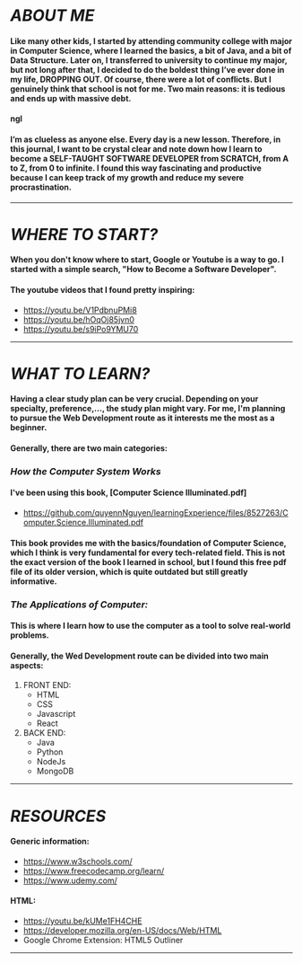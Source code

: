 # *ABOUT ME*

#### Like many other kids, I started by attending community college with major in Computer Science, where I learned the basics, a bit of Java, and a bit of Data Structure. Later on, I transferred to university to continue my major, but not long after that, I decided to do the boldest thing I’ve ever done in my life, DROPPING OUT. Of course, there were a lot of conflicts. But I genuinely think that school is not for me. Two main reasons: it is tedious and ends up with massive debt.

#### ngl

#### I’m as clueless as anyone else. Every day is a new lesson. Therefore, in this journal, I want to be crystal clear and note down how I learn to become a SELF-TAUGHT SOFTWARE DEVELOPER from SCRATCH, from A to Z, from 0 to infinite. I found this way fascinating and productive because I can keep track of my growth and reduce my severe procrastination.

***

# *WHERE TO START?*

#### When you don't know where to start, Google or Youtube is a way to go. I started with a simple search, "How to Become a Software Developer".
#### The youtube videos that I found pretty inspiring:
* https://youtu.be/V1PdbnuPMi8
* https://youtu.be/hOqOj85jvn0
* https://youtu.be/s9iPo9YMU70

***

# *WHAT TO LEARN?*

#### Having a clear study plan can be very crucial. Depending on your specialty, preference,..., the study plan might vary. For me, I'm planning to pursue the Web Development route as it interests me the most as a beginner.
#### Generally, there are two main categories:

### _How the Computer System Works_
#### I've been using this book, [Computer Science Illuminated.pdf]
* https://github.com/quyennNguyen/learningExperience/files/8527263/Computer.Science.Illuminated.pdf
#### This book provides me with the basics/foundation of Computer Science, which I think is very fundamental for every tech-related field. This is not the exact version of the book I learned in school, but I found this free pdf file of its older version, which is quite outdated but still greatly informative.

### _The Applications of Computer:_
#### This is where I learn how to use the computer as a tool to solve real-world problems.
#### Generally, the Wed Development route can be divided into two main aspects:
1. FRONT END:
   * HTML
   * CSS
   * Javascript
   * React
2. BACK END:
   * Java
   * Python
   * NodeJs
   * MongoDB

***

# *RESOURCES*

#### Generic information:
* https://www.w3schools.com/
* https://www.freecodecamp.org/learn/
* https://www.udemy.com/
#### HTML:
* https://youtu.be/kUMe1FH4CHE
* https://developer.mozilla.org/en-US/docs/Web/HTML
* Google Chrome Extension: HTML5 Outliner

***

